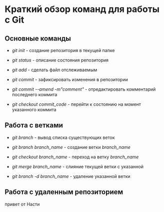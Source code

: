 # Краткий обзор команд для работы с Git

## Основные команды

* *git init* - создание репозитория в текущей папке

* *git status* - описание состояния репозитория

* *git add* - сделать файл отслеживаемым

* *git commit* - зафиксировать изменения в репозитории

* *git commit --amend -m"comment"* - отредактировать комментарий последнего коммита

* *git checkout commit_code* - перейти к состоянию на момент указанного коммита

## Работа с ветками

* *git branch* - вывод списка существующих веток

* *git branch branch_name* - создание ветки *branch_name*

* *git checkout branch_name* - переход на ветку *branch_name*

* *git merge branch_name* - слияние текущей ветки с указанной

* *git branch -d branch_name* - удаление указанной ветки

## Работа с удаленным репозиторием

привет от Насти
